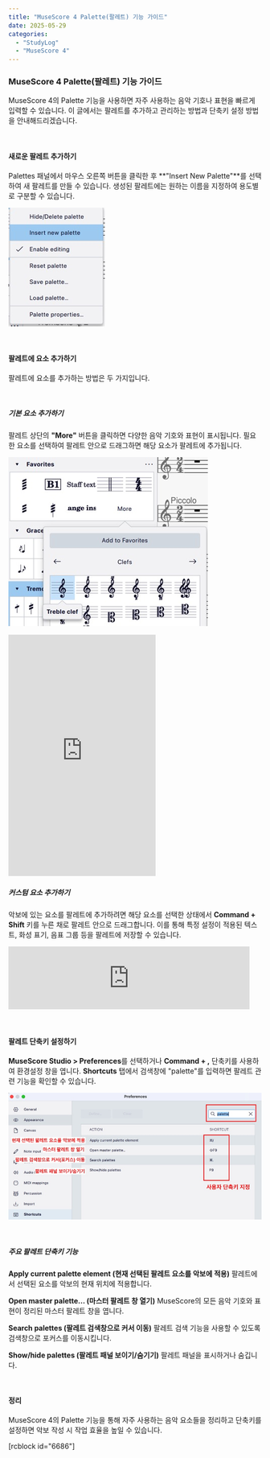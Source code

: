 ```yaml
---
title: "MuseScore 4 Palette(팔레트) 기능 가이드"
date: 2025-05-29
categories: 
  - "StudyLog"
  - "MuseScore 4"
---
```


### **MuseScore 4 Palette(팔레트) 기능 가이드**

MuseScore 4의 Palette 기능을 사용하면 자주 사용하는 음악 기호나 표현을 빠르게 입력할 수 있습니다. 이 글에서는 팔레트를 추가하고 관리하는 방법과 단축키 설정 방법을 안내해드리겠습니다.

 

#### **새로운 팔레트 추가하기**

Palettes 패널에서 마우스 오른쪽 버튼을 클릭한 후 **"Insert New Palette"**를 선택하여 새 팔레트를 만들 수 있습니다. 생성된 팔레트에는 원하는 이름을 지정하여 용도별로 구분할 수 있습니다.

![](./assets/img/wp-content/uploads/2025/05/스크린샷-2025-05-29-오후-2.43.29-복사본.jpg)

 

#### **팔레트에 요소 추가하기**

팔레트에 요소를 추가하는 방법은 두 가지입니다.

 

##### **기본 요소 추가하기**

팔레트 상단의 **"More"** 버튼을 클릭하면 다양한 음악 기호와 표현이 표시됩니다. 필요한 요소를 선택하여 팔레트 안으로 드래그하면 해당 요소가 팔레트에 추가됩니다.

![](./assets/img/wp-content/uploads/2025/05/스크린샷-2025-05-29-오후-2.46.49-복사본.jpg)

<iframe width="293" height="480" src="https://giphy.com/embed/7OXxxSkjjRzjMwIUKW" frameborder="0" class="giphy-embed" allowfullscreen="allowfullscreen"></iframe>

##### **커스텀 요소 추가하기**

악보에 있는 요소를 팔레트에 추가하려면 해당 요소를 선택한 상태에서 **Command + Shift** 키를 누른 채로 팔레트 안으로 드래그합니다. 이를 통해 특정 설정이 적용된 텍스트, 화성 표기, 음표 그룹 등을 팔레트에 저장할 수 있습니다.

<iframe width="480" height="125" src="https://giphy.com/embed/FwMIj2pQrvkwaGQQPb" frameborder="0" class="giphy-embed" allowfullscreen="allowfullscreen"></iframe>

 

#### **팔레트 단축키 설정하기**

**MuseScore Studio > Preferences**를 선택하거나 **Command + ,** 단축키를 사용하여 환경설정 창을 엽니다. **Shortcuts** 탭에서 검색창에 "palette"를 입력하면 팔레트 관련 기능을 확인할 수 있습니다.

![](./assets/img/wp-content/uploads/2025/05/스크린샷-2025-05-29-오후-2.54.28-복사본.jpg)

 

##### **주요 팔레트 단축키 기능**

**Apply current palette element (현재 선택된 팔레트 요소를 악보에 적용)** 팔레트에서 선택된 요소를 악보의 현재 위치에 적용합니다.

**Open master palette... (마스터 팔레트 창 열기)** MuseScore의 모든 음악 기호와 표현이 정리된 마스터 팔레트 창을 엽니다.

**Search palettes (팔레트 검색창으로 커서 이동)** 팔레트 검색 기능을 사용할 수 있도록 검색창으로 포커스를 이동시킵니다.

**Show/hide palettes (팔레트 패널 보이기/숨기기)** 팔레트 패널을 표시하거나 숨깁니다.

 

#### **정리**

MuseScore 4의 Palette 기능을 통해 자주 사용하는 음악 요소들을 정리하고 단축키를 설정하면 악보 작성 시 작업 효율을 높일 수 있습니다.

\[rcblock id="6686"\]
